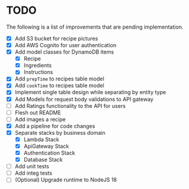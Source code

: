 # TODO 

The following is a list of improvements that are pending implementation. 

- [X] Add S3 bucket for recipe pictures
- [X] Add AWS Cognito for user authentication
- [X] Add model classes for DynamoDB items
    - [X] Recipe
    - [X] Ingredients
    - [X] Instructions
- [X] Add `prepTime` to recipes table model
- [X] Add `cookTime` to recipes table model
- [X] Implement single table design while separating by entity type
- [X] Add Models for request body validations to API gateway
- [ ] Add Ratings functionality to the API for users
- [ ] Flesh out README
- [ ] Add images a recipe
- [X] Add a pipeline for code changes
- [X] Separate stacks by business domain
    - [X] Lambda Stack
    - [X] ApiGateway Stack
    - [X] Authentication Stack
    - [X] Database Stack
- [ ] Add unit tests
- [ ] Add integ tests
- [ ] (Optional) Upgrade runtime to NodeJS 18